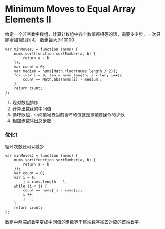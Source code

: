# Minimum Moves to Equal Array Elements II
给定一个非空数字数组，计算让数组中各个数值都相等的话，需要多少步，一次只能增加1或减小1。
数组最大为10000

```
var minMoves2 = function (nums) {
    nums.sort(function sortNumber(a, b) {
        return a - b
    });
    var count = 0;
    var medium = nums[Math.floor(nums.length / 2)];
    for (var i = 0, len = nums.length; i < len; i++){
        count += Math.abs(nums[i] - medium);
    }
    return count;
};
```

1. 现对数组排序
2. 计算出数组的中间值
3. 循环数组，中间值减去当前循环的值就是该值要操作的步数
4. 相加步数得出总步数


### 优化1
循环次数还可以减少
```
var minMoves2 = function (nums) {
    nums.sort(function sortNumber(a, b) {
        return a - b
    });
    var count = 0;
    var i = 0,
        j = nums.length - 1;
    while (i < j) {
        count += nums[j] - nums[i];
        i ++;
        j --;
    }
    return count;
};
```
数组中两端的数字变成中间值的步数等于尾端数字减去对应的首端数字。
